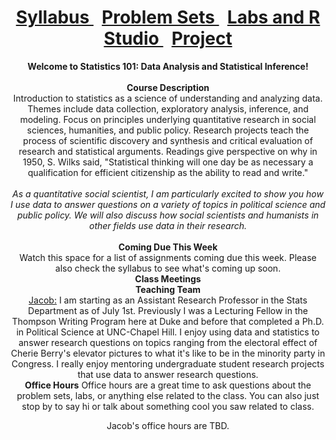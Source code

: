 <header>
  <h1> <a href="Syllabus.html"> Syllabus </a>&nbsp; <a href="ProblemSets.html"> Problem Sets </a> &nbsp; <a href="LabsRStudio.html">Labs and R Studio </a> &nbsp; <a href="Project.html"> Project</a> </h1>
  <nav>
 <header>
   <b>Welcome to Statistics 101: Data Analysis and Statistical Inference!</b>
   <br>
   <br>
   <b> Course Description</b>
    <br> 
   Introduction to statistics as a science of understanding and analyzing data. Themes include data collection, exploratory analysis,      inference, and modeling. Focus on principles underlying quantitative research in social sciences, humanities, and public policy.        Research projects teach the process of scientific discovery and synthesis and critical evaluation of research and statistical            arguments. Readings give perspective on why in 1950, S. Wilks said, "Statistical thinking will one day be as necessary a                qualification  for efficient citizenship as the ability to read and write." 
  <br>
  <br>
  <i>As a quantitative social scientist, I am particularly excited to show you how I use data to answer questions on a variety of topics    in political science and public policy. We will also discuss how social scientists and humanists in other fields use data in their      research.</i>
   <br>
   <br>
   <b> Coming Due This Week</b> <br>
   Watch this space for a list of assignments coming due this week. Please also check the syllabus to see what's coming up soon.
   <br>
   <b> Class Meetings </b>
   <br>
   <b> Teaching Team</b>
   <br>
   <a href="https://jacobfhsmith.github.io/mypage/">Jacob:</a> I am starting as an Assistant Research Professor in the Stats Department    as of July 1st. Previously I was a Lecturing Fellow in the Thompson Writing Program here at Duke and before that completed a Ph.D. in    Political Science at UNC-Chapel Hill. I enjoy using data and statistics to answer research questions on topics ranging from              the electoral effect of Cherie Berry's elevator pictures to what it's like to be in the minority party in Congress. I really enjoy      mentoring undergraduate student research projects that use data to answer research questions.
   <br>
   <b>Office Hours</b>
   Office hours are a great time to ask questions about the problem sets, labs, or anything else related to the class. You can also just    stop by to say hi or talk about something cool you saw related to class. 
   
   Jacob's office hours are TBD.
   

